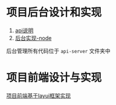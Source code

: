 # 项目后台设计和实现

1. [api说明](/api.md)
2. [后台实现-node](/develop.md)

后台管理所有代码位于 `api-server` 文件夹中

# 项目前端设计与实现

[项目前端基于layui框架实现](./used-layui.md)